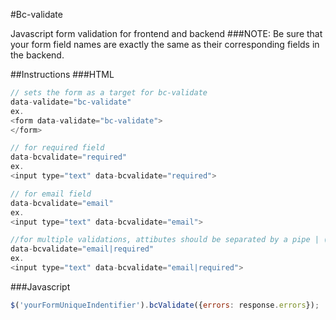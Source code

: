 #Bc-validate

Javascript form validation for frontend and backend
###NOTE:
Be sure that your form field names are exactly the same as their corresponding fields in the backend.

##Instructions
###HTML
```javascript
// sets the form as a target for bc-validate
data-validate="bc-validate"
ex.
<form data-validate="bc-validate">
</form>

// for required field
data-bcvalidate="required"
ex.
<input type="text" data-bcvalidate="required">

// for email field
data-bcvalidate="email"
ex.
<input type="text" data-bcvalidate="email">

//for multiple validations, attibutes should be separated by a pipe | (required and email)
data-bcvalidate="email|required" 
ex.
<input type="text" data-bcvalidate="email|required">
```

###Javascript
```javascript
$('yourFormUniqueIndentifier').bcValidate({errors: response.errors});
```
